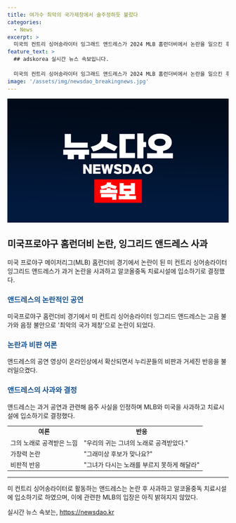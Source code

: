 ```yaml
---
title: 여가수 최악의 국가제창에서 술주정하듯 불렀다
categories:
  - News
excerpt: >
  미국의 컨트리 싱어송라이터 잉그래드 앤드레스가 2024 MLB 홈런더비에서 논란을 일으킨 후, 음주 사실을 인정하며 사과했다. 그녀는 알코올 중독 치료를 받기로 결정하며 팬들과 MLB에 사과했다. 이에 논란은 더욱 확대되었고, 그의 노래 실력과 음주 문제에 대한 비판이 높아졌다. 앤드레스는 그래미 신인상 후보로 선정되며 두각을 드러내는 등 음악계에서 주목을 받았으나, 이번 일로 인해 그의 이미지에 타격을 입을 것으로 보인다.
feature_text: >
  ## adskorea 실시간 뉴스 속보입니다.

  미국의 컨트리 싱어송라이터 잉그래드 앤드레스가 2024 MLB 홈런더비에서 논란을 일으킨 후, 음주 사실을 인정하며 사과했다. 그녀는 알코올 중독 치료를 받기로 결정하며 팬들과 MLB에 사과했다. 이에 논란은 더욱 확대되었고, 그의 노래 실력과 음주 문제에 대한 비판이 높아졌다. 앤드레스는 그래미 신인상 후보로 선정되며 두각을 드러내는 등 음악계에서 주목을 받았으나, 이번 일로 인해 그의 이미지에 타격을 입을 것으로 보인다.
image: '/assets/img/newsdao_breakingnews.jpg'
---
```


<p><img src="/assets/img/newsdao_breakingnews.jpg" alt="adskorea 속보" /></p>

<h2 data-ke-size="size26">미국프로야구 홈런더비 논란, 잉그리드 앤드레스 사과</h2>

<p data-ke-size="size16">미국 프로야구 메이저리그(MLB) 홈런더비 경기에서 논란이 된 미 컨트리 싱어송라이터 잉그리드 앤드레스가 과거 논란을 사과하고 알코올중독 치료시설에 입소하기로 결정했다.</p>

<h3><b><span style="color: #1a5490;">앤드레스의 논란적인 공연</span></b></h3>

<p data-ke-size="size16">미국프로야구 홈런더비 경기에서 미 컨트리 싱어송라이터 잉그리드 앤드레스는 고음 불가와 음정 불안으로 '최악의 국가 제창'으로 논란이 되었다.</p>

<h3><b><span style="color: #1a5490;">논란과 비판 여론</span></b></h3>

<p data-ke-size="size16">앤드레스의 공연 영상이 온라인상에서 확산되면서 누리꾼들의 비판과 거세진 반응을 불러일으켰다.</p>

<h3><b><span style="color: #1a5490;">앤드레스의 사과와 결정</span></b></h3>

<p data-ke-size="size16">앤드레스는 과거 공연과 관련해 음주 사실을 인정하며 MLB와 미국을 사과하고 치료시설에 입소하기로 결정했다.</p>

<table>
<tbody>
<tr>
<td style="text-align: center; height: 17px;"><b>여론</b></td>
<td style="text-align: center; height: 17px;"><b>반응</b></td>
</tr>
<tr>
<td style="text-align: left; height: 17px;">그의 노래로 공격받은 느낌</td>
<td style="text-align: left; height: 17px;">"우리의 귀는 그녀의 노래로 공격받았다."</td>
</tr>
<tr>
<td style="text-align: left; height: 17px;">가창력 논란</td>
<td style="text-align: left; height: 17px;">"그래미상 후보가 맞나요?"</td>
</tr>
<tr>
<td style="text-align: left; height: 17px;">비판적 반응</td>
<td style="text-align: left; height: 17px;">"그녀가 다시는 노래를 부르지 못하게 해달라"</td>
</tr>
</tbody>
</table>

<hr>

<p data-ke-size="size16">미 컨트리 싱어송라이터로 활동하는 앤드레스는 논란 후 사과하고 알코올중독 치료시설에 입소하기로 하였으며, 이에 관련한 MLB의 입장은 아직 밝혀지지 않았다.</p>
실시간 뉴스 속보는, <a href="https://newsdao.kr" rel="dofollow">https://newsdao.kr</a>


